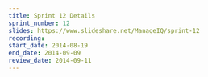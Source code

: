 ```yaml
---
title: Sprint 12 Details
sprint_number: 12
slides: https://www.slideshare.net/ManageIQ/sprint-12
recording: 
start_date: 2014-08-19
end_date: 2014-09-09
review_date: 2014-09-11
---
```

